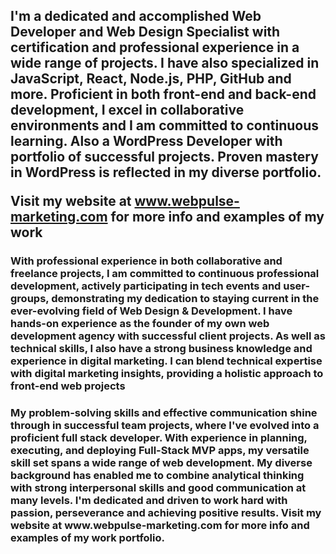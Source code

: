 ### <h2>I'm a dedicated and accomplished Web Developer and Web Design Specialist with certification and professional experience in a wide range of projects. I have also specialized in JavaScript, React, Node.js, PHP, GitHub and more. Proficient in both front-end and back-end development, I excel in collaborative environments and I am committed to continuous learning. Also a WordPress Developer with portfolio of successful projects. Proven mastery in WordPress is reflected in my diverse portfolio. <p>Visit my website at www.webpulse-marketing.com for more info and examples of my work</h2>
  
<h3>With professional experience in both collaborative and freelance projects, I am committed to continuous professional development, actively participating in tech events and user-groups, demonstrating my dedication to staying current in the ever-evolving field of Web Design & Development. I have hands-on experience as the founder of my own web development agency with successful client projects. As well as technical skills, I also have a strong business knowledge and experience in digital marketing. I can blend technical expertise with digital marketing insights, providing a holistic approach to front-end web projects</h3>

<h3>My problem-solving skills and effective communication shine through in successful team projects, where I've evolved into a proficient full stack developer. With experience in planning, executing, and deploying Full-Stack MVP apps, my versatile skill set spans a wide range of web development. My diverse background has enabled me to combine analytical thinking with strong interpersonal skills and good communication at many levels. I'm dedicated and driven to work hard with passion, perseverance and achieving positive results. Visit my website at www.webpulse-marketing.com for more info and examples of my work portfolio.
</h3>

<!--
**bvhadra/bvhadra** is a ✨ _special_ ✨ repository because its `README.md` (this file) appears on your GitHub profile.

Here are some ideas to get you started:

- 🔭 I’m currently working on ...
- 🌱 I’m currently learning ...
- 👯 I’m looking to collaborate on ...
- 🤔 I’m looking for help with ...
- 💬 Ask me about ...
- 📫 How to reach me: ...
- 😄 Pronouns: ...
- ⚡ Fun fact: ...
-->

